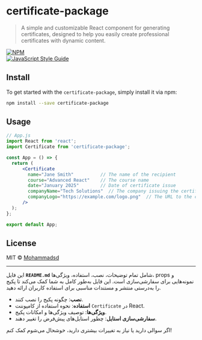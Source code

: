 # certificate-package

> A simple and customizable React component for generating certificates, designed to help you easily create professional certificates with dynamic content.

[![NPM](https://img.shields.io/npm/v/certificate-package.svg)](https://www.npmjs.com/package/certificate-package)  
[![JavaScript Style Guide](https://img.shields.io/badge/code_style-standard-brightgreen.svg)](https://standardjs.com)

## Install

To get started with the `certificate-package`, simply install it via npm:

```bash
npm install --save certificate-package
```

## Usage

```jsx
// App.js
import React from 'react';
import Certificate from 'certificate-package';

const App = () => {
  return (
      <Certificate 
        name="Jane Smith"          // The name of the recipient
        course="Advanced React"    // The course name
        date="January 2025"        // Date of certificate issue
        companyName="Tech Solutions"  // The company issuing the certificate
        companyLogo="https://example.com/logo.png"  // The URL to the company logo image
      />
  );
};

export default App;


```

## License

MIT © [Mohammadsd](https://github.com/Mohammadsd)

---

این فایل **`README.md`** شامل تمام توضیحات، نصب، استفاده، ویژگی‌ها، props و نمونه‌هایی برای سفارشی‌سازی است. این فایل به‌طور کامل به شما کمک می‌کند تا پکیج را به‌درستی منتشر و مستندات مناسبی برای استفاده کاربران ارائه دهید.

- **نصب**: چگونه پکیج را نصب کنند.
- **استفاده**: نحوه استفاده از کامپوننت `Certificate` در React.
- **ویژگی‌ها**: توصیف ویژگی‌ها و امکانات پکیج.
- **سفارشی‌سازی استایل**: چطور استایل‌های پیش‌فرض را تغییر دهند.

اگر سوالی دارید یا نیاز به تغییرات بیشتری دارید، خوشحال می‌شوم کمک کنم!

